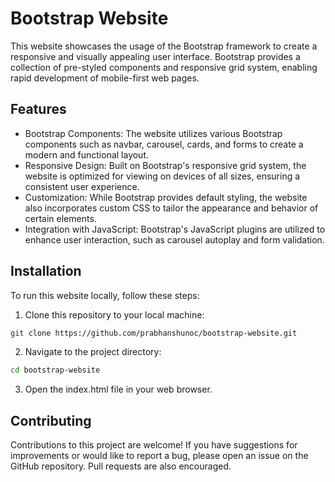 
# Bootstrap Website

This website showcases the usage of the Bootstrap framework to create a responsive and visually appealing user interface. Bootstrap provides a collection of pre-styled components and responsive grid system, enabling rapid development of mobile-first web pages.








## Features

- Bootstrap Components: The website utilizes various Bootstrap components such as navbar, carousel, cards, and forms to create a modern and functional layout.
- Responsive Design: Built on Bootstrap's responsive grid system, the website is optimized for viewing on devices of all sizes, ensuring a consistent user experience.
- Customization: While Bootstrap provides default styling, the website also incorporates custom CSS to tailor the appearance and behavior of certain elements.
- Integration with JavaScript: Bootstrap's JavaScript plugins are utilized to enhance user interaction, such as carousel autoplay and form validation.



## Installation

To run this website locally, follow these steps:

1. Clone this repository to your local machine:

```bash
git clone https://github.com/prabhanshunoc/bootstrap-website.git
```

2. Navigate to the project directory:
```bash
cd bootstrap-website
```

3. Open the index.html file in your web browser.



    
## Contributing

Contributions to this project are welcome! If you have suggestions for improvements or would like to report a bug, please open an issue on the GitHub repository. Pull requests are also encouraged.

